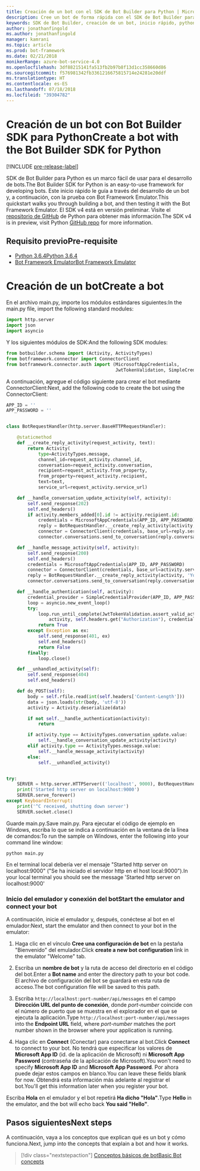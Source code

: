 ```yaml
---
title: Creación de un bot con el SDK de Bot Builder para Python | Microsoft Docs
description: Cree un bot de forma rápida con el SDK de Bot Builder para Python.
keywords: SDK de Bot Builder, creación de un bot, inicio rápido, python, introducción
author: jonathanfingold
ms.author: jonathanfingold
manager: kamrani
ms.topic: article
ms.prod: bot-framework
ms.date: 02/21/2018
monikerRange: azure-bot-service-4.0
ms.openlocfilehash: 3df88215141fa513fb2b97b8f13d1cc358660d86
ms.sourcegitcommit: f576981342fb3361216675815714e24281e20ddf
ms.translationtype: HT
ms.contentlocale: es-ES
ms.lasthandoff: 07/18/2018
ms.locfileid: "39304782"
---
```

# <a name="create-a-bot-with-the-bot-builder-sdk-for-python"></a><span data-ttu-id="7118d-104">Creación de un bot con Bot Builder SDK para Python</span><span class="sxs-lookup"><span data-stu-id="7118d-104">Create a bot with the Bot Builder SDK for Python</span></span>
[!INCLUDE [pre-release-label](../includes/pre-release-label.md)]

<span data-ttu-id="7118d-105">SDK de Bot Builder para Python es un marco fácil de usar para el desarrollo de bots.</span><span class="sxs-lookup"><span data-stu-id="7118d-105">The Bot Builder SDK for Python is an easy-to-use framework for developing bots.</span></span> <span data-ttu-id="7118d-106">Este inicio rápido le guía a través del desarrollo de un bot y, a continuación, con la prueba con Bot Framework Emulator.</span><span class="sxs-lookup"><span data-stu-id="7118d-106">This quickstart walks you through building a bot, and then testing it with the Bot Framework Emulator.</span></span> <span data-ttu-id="7118d-107">El SDK v4 está en versión preliminar. Visite el [repositorio de GitHub](https://github.com/Microsoft/botbuilder-python) de Python para obtener más información.</span><span class="sxs-lookup"><span data-stu-id="7118d-107">The SDK v4 is in preview, visit Python [GitHub repo](https://github.com/Microsoft/botbuilder-python) for more information.</span></span> 

## <a name="pre-requisite"></a><span data-ttu-id="7118d-108">Requisito previo</span><span class="sxs-lookup"><span data-stu-id="7118d-108">Pre-requisite</span></span>
- [<span data-ttu-id="7118d-109">Python 3.6.4</span><span class="sxs-lookup"><span data-stu-id="7118d-109">Python 3.6.4</span></span>](https://www.python.org/downloads/) 
- [<span data-ttu-id="7118d-110">Bot Framework Emulator</span><span class="sxs-lookup"><span data-stu-id="7118d-110">Bot Framework Emulator</span></span>](https://github.com/Microsoft/BotFramework-Emulator/releases)

# <a name="create-a-bot"></a><span data-ttu-id="7118d-111">Creación de un bot</span><span class="sxs-lookup"><span data-stu-id="7118d-111">Create a bot</span></span>
<span data-ttu-id="7118d-112">En el archivo main.py, importe los módulos estándares siguientes:</span><span class="sxs-lookup"><span data-stu-id="7118d-112">In the main.py file, import the following standard modules:</span></span>

```python
import http.server
import json
import asyncio
```

<span data-ttu-id="7118d-113">Y los siguientes módulos de SDK:</span><span class="sxs-lookup"><span data-stu-id="7118d-113">And the following SDK modules:</span></span>
```python
from botbuilder.schema import (Activity, ActivityTypes)
from botframework.connector import ConnectorClient
from botframework.connector.auth import (MicrosoftAppCredentials,
                                         JwtTokenValidation, SimpleCredentialProvider)
```
<span data-ttu-id="7118d-114">A continuación, agregue el código siguiente para crear el bot mediante ConnectorClient:</span><span class="sxs-lookup"><span data-stu-id="7118d-114">Next, add the following code to create the bot using the ConnectorClient:</span></span>
```python
APP_ID = ''
APP_PASSWORD = ''


class BotRequestHandler(http.server.BaseHTTPRequestHandler):

    @staticmethod
    def __create_reply_activity(request_activity, text):
        return Activity(
            type=ActivityTypes.message,
            channel_id=request_activity.channel_id,
            conversation=request_activity.conversation,
            recipient=request_activity.from_property,
            from_property=request_activity.recipient,
            text=text,
            service_url=request_activity.service_url)

    def __handle_conversation_update_activity(self, activity):
        self.send_response(202)
        self.end_headers()
        if activity.members_added[0].id != activity.recipient.id:
            credentials = MicrosoftAppCredentials(APP_ID, APP_PASSWORD)
            reply = BotRequestHandler.__create_reply_activity(activity, 'Hello and welcome to the echo bot!')
            connector = ConnectorClient(credentials, base_url=reply.service_url)
            connector.conversations.send_to_conversation(reply.conversation.id, reply)

    def __handle_message_activity(self, activity):
        self.send_response(200)
        self.end_headers()
        credentials = MicrosoftAppCredentials(APP_ID, APP_PASSWORD)
        connector = ConnectorClient(credentials, base_url=activity.service_url)
        reply = BotRequestHandler.__create_reply_activity(activity, 'You said: %s' % activity.text)
        connector.conversations.send_to_conversation(reply.conversation.id, reply)

    def __handle_authentication(self, activity):
        credential_provider = SimpleCredentialProvider(APP_ID, APP_PASSWORD)
        loop = asyncio.new_event_loop()
        try:
            loop.run_until_complete(JwtTokenValidation.assert_valid_activity(
                activity, self.headers.get("Authorization"), credential_provider))
            return True
        except Exception as ex:
            self.send_response(401, ex)
            self.end_headers()
            return False
        finally:
            loop.close()

    def __unhandled_activity(self):
        self.send_response(404)
        self.end_headers()

    def do_POST(self):
        body = self.rfile.read(int(self.headers['Content-Length']))
        data = json.loads(str(body, 'utf-8'))
        activity = Activity.deserialize(data)

        if not self.__handle_authentication(activity):
            return

        if activity.type == ActivityTypes.conversation_update.value:
            self.__handle_conversation_update_activity(activity)
        elif activity.type == ActivityTypes.message.value:
            self.__handle_message_activity(activity)
        else:
            self.__unhandled_activity()


try:
    SERVER = http.server.HTTPServer(('localhost', 9000), BotRequestHandler)
    print('Started http server on localhost:9000')
    SERVER.serve_forever()
except KeyboardInterrupt:
    print('^C received, shutting down server')
    SERVER.socket.close()
```


<span data-ttu-id="7118d-115">Guarde main.py.</span><span class="sxs-lookup"><span data-stu-id="7118d-115">Save main.py.</span></span> <span data-ttu-id="7118d-116">Para ejecutar el código de ejemplo en Windows, escriba lo que se indica a continuación en la ventana de la línea de comandos:</span><span class="sxs-lookup"><span data-stu-id="7118d-116">To run the sample on Windows, enter the following into your command line window:</span></span>
```
python main.py
```
<span data-ttu-id="7118d-117">En el terminal local debería ver el mensaje "Started http server on localhost:9000" ("Se ha iniciado el servidor http en el host local:9000").</span><span class="sxs-lookup"><span data-stu-id="7118d-117">In your local terminal you should see the message 'Started http server on localhost:9000'</span></span>

### <a name="start-the-emulator-and-connect-your-bot"></a><span data-ttu-id="7118d-118">Inicio del emulador y conexión del bot</span><span class="sxs-lookup"><span data-stu-id="7118d-118">Start the emulator and connect your bot</span></span>

<span data-ttu-id="7118d-119">A continuación, inicie el emulador y, después, conéctese al bot en el emulador:</span><span class="sxs-lookup"><span data-stu-id="7118d-119">Next, start the emulator and then connect to your bot in the emulator:</span></span>


1. <span data-ttu-id="7118d-120">Haga clic en el vínculo **Cree una configuración de bot** en la pestaña "Bienvenido" del emulador.</span><span class="sxs-lookup"><span data-stu-id="7118d-120">Click **create a new bot configuration** link in the emulator "Welcome" tab.</span></span> 

2. <span data-ttu-id="7118d-121">Escriba un **nombre de bot** y la ruta de acceso del directorio en el código del bot.</span><span class="sxs-lookup"><span data-stu-id="7118d-121">Enter a **Bot name** and enter the directory path to your bot code.</span></span> <span data-ttu-id="7118d-122">El archivo de configuración del bot se guardará en esta ruta de acceso.</span><span class="sxs-lookup"><span data-stu-id="7118d-122">The bot configuration file will be saved to this path.</span></span>

3. <span data-ttu-id="7118d-123">Escriba `http://localhost:port-number/api/messages` en el campo **Dirección URL del punto de conexión**, donde *port-number* coincide con el número de puerto que se muestra en el explorador en el que se ejecuta la aplicación.</span><span class="sxs-lookup"><span data-stu-id="7118d-123">Type `http://localhost:port-number/api/messages` into the **Endpoint URL** field, where *port-number* matches the port number shown in the browser where your application is running.</span></span>

4. <span data-ttu-id="7118d-124">Haga clic en **Connect** (Conectar) para conectarse al bot.</span><span class="sxs-lookup"><span data-stu-id="7118d-124">Click **Connect** to connect to your bot.</span></span> <span data-ttu-id="7118d-125">No tendrá que especificar los valores de **Microsoft App ID** (id. de la aplicación de Microsoft) ni **Microsoft App Password** (contraseña de la aplicación de Microsoft).</span><span class="sxs-lookup"><span data-stu-id="7118d-125">You won't need to specify **Microsoft App ID** and **Microsoft App Password**.</span></span> <span data-ttu-id="7118d-126">Por ahora puede dejar estos campos en blanco.</span><span class="sxs-lookup"><span data-stu-id="7118d-126">You can leave these fields blank for now.</span></span> <span data-ttu-id="7118d-127">Obtendrá esta información más adelante al registrar el bot.</span><span class="sxs-lookup"><span data-stu-id="7118d-127">You'll get this information later when you register your bot.</span></span>

<span data-ttu-id="7118d-128">Escriba **Hola** en el emulador y el bot repetirá **Ha dicho "Hola"**.</span><span class="sxs-lookup"><span data-stu-id="7118d-128">Type **Hello** in the emulator, and the bot will echo back **You said "Hello"**.</span></span>

## <a name="next-steps"></a><span data-ttu-id="7118d-129">Pasos siguientes</span><span class="sxs-lookup"><span data-stu-id="7118d-129">Next steps</span></span>

<span data-ttu-id="7118d-130">A continuación, vaya a los conceptos que explican qué es un bot y cómo funciona.</span><span class="sxs-lookup"><span data-stu-id="7118d-130">Next, jump into the concepts that explain a bot and how it works.</span></span>

> [!div class="nextstepaction"]
> [<span data-ttu-id="7118d-131">Conceptos básicos de bot</span><span class="sxs-lookup"><span data-stu-id="7118d-131">Basic Bot concepts</span></span>](../v4sdk/bot-builder-basics.md)
